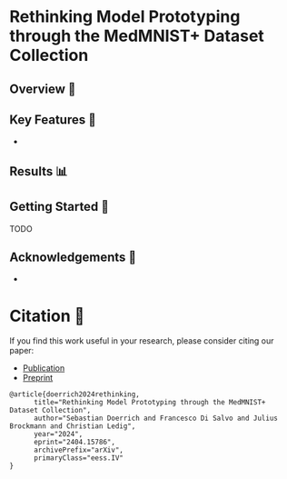 # Rethinking Model Prototyping through the MedMNIST+ Dataset Collection

## Overview 🧠

## Key Features 🔑
- 

## Results 📊

## Getting Started 🚀
TODO

## Acknowledgements 👏
- 

# Citation 📖
If you find this work useful in your research, please consider citing our paper:
- [Publication](...)
- [Preprint]([https://arxiv.org/abs/2402.12500](https://arxiv.org/abs/2404.15786))

```
@article{doerrich2024rethinking,
      title="Rethinking Model Prototyping through the MedMNIST+ Dataset Collection", 
      author="Sebastian Doerrich and Francesco Di Salvo and Julius Brockmann and Christian Ledig",
      year="2024",
      eprint="2404.15786",
      archivePrefix="arXiv",
      primaryClass="eess.IV"
}
```

